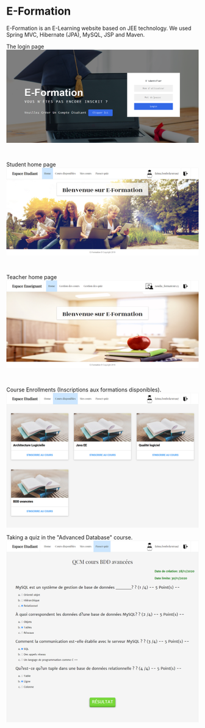# E-Formation
E-Formation is an E-Learning website based on JEE technology. We used Spring MVC, Hibernate (JPA), MySQL, JSP and Maven. 

The login page
<img  src="Screenshots/Home page.png">

<br /> 

Student home page
<img src="Screenshots/Student Home Page.png">

<br /> 

Teacher home page
<img src="Screenshots/Teacher Home Page.png">

<br /> 

Course Enrollments (Inscriptions aux formations disponibles).
<img src="Screenshots/Inscription aux formations.png">

Taking a quiz in the "Advanced Database" course.
<img src="Screenshots/Passer Quiz.png">
